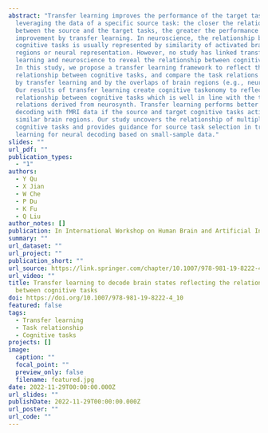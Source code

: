 ```yaml
---
abstract: "Transfer learning improves the performance of the target task by
  leveraging the data of a specific source task: the closer the relationship
  between the source and the target tasks, the greater the performance
  improvement by transfer learning. In neuroscience, the relationship between
  cognitive tasks is usually represented by similarity of activated brain
  regions or neural representation. However, no study has linked transfer
  learning and neuroscience to reveal the relationship between cognitive tasks.
  In this study, we propose a transfer learning framework to reflect the
  relationship between cognitive tasks, and compare the task relations reflected
  by transfer learning and by the overlaps of brain regions (e.g., neurosynth).
  Our results of transfer learning create cognitive taskonomy to reflect the
  relationship between cognitive tasks which is well in line with the task
  relations derived from neurosynth. Transfer learning performs better in task
  decoding with fMRI data if the source and target cognitive tasks activate
  similar brain regions. Our study uncovers the relationship of multiple
  cognitive tasks and provides guidance for source task selection in transfer
  learning for neural decoding based on small-sample data."
slides: ""
url_pdf: ""
publication_types:
  - "1"
authors:
  - Y Qu
  - X Jian
  - W Che
  - P Du
  - K Fu
  - Q Liu
author_notes: []
publication: In International Workshop on Human Brain and Artificial Intelligence
summary: ""
url_dataset: ""
url_project: ""
publication_short: ""
url_source: https://link.springer.com/chapter/10.1007/978-981-19-8222-4_10
url_video: ""
title: Transfer learning to decode brain states reflecting the relationship
  between cognitive tasks
doi: https://doi.org/10.1007/978-981-19-8222-4_10
featured: false
tags:
  - Transfer learning
  - Task relationship
  - Cognitive tasks
projects: []
image:
  caption: ""
  focal_point: ""
  preview_only: false
  filename: featured.jpg
date: 2022-11-29T00:00:00.000Z
url_slides: ""
publishDate: 2022-11-29T00:00:00.000Z
url_poster: ""
url_code: ""
---
```

